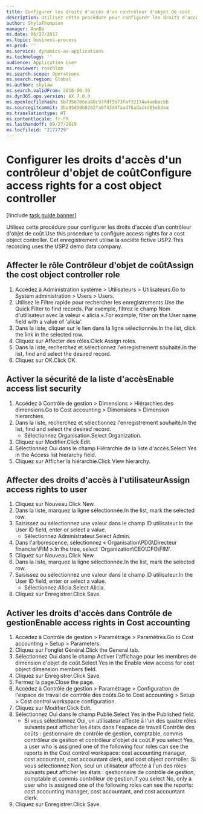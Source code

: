 ```yaml
---
title: Configurer les droits d'accès d'un contrôleur d'objet de coût
description: Utilisez cette procédure pour configurer les droits d'accès d'un contrôleur d'objet de coût.
author: ShylaThompson
manager: AnnBe
ms.date: 06/27/2017
ms.topic: business-process
ms.prod: ''
ms.service: dynamics-ax-applications
ms.technology: ''
audience: Application User
ms.reviewer: roschlom
ms.search.scope: Operations
ms.search.region: Global
ms.author: shylaw
ms.search.validFrom: 2016-06-30
ms.dyn365.ops.version: AX 7.0.0
ms.openlocfilehash: 5b7356706ea80c97fdf5b73faf32134a4aebacbb
ms.sourcegitcommit: 3ba95d50b8262fa0f43d4faad76adac4d05eb3ea
ms.translationtype: HT
ms.contentlocale: fr-FR
ms.lasthandoff: 09/27/2019
ms.locfileid: "2177729"
---
```

# <a name="configure-access-rights-for-a-cost-object-controller"></a><span data-ttu-id="73979-103">Configurer les droits d'accès d'un contrôleur d'objet de coût</span><span class="sxs-lookup"><span data-stu-id="73979-103">Configure access rights for a cost object controller</span></span>

[!include [task guide banner](../../includes/task-guide-banner.md)]

<span data-ttu-id="73979-104">Utilisez cette procédure pour configurer les droits d'accès d'un contrôleur d'objet de coût.</span><span class="sxs-lookup"><span data-stu-id="73979-104">Use this procedure to configure access rights for a cost object controller.</span></span> <span data-ttu-id="73979-105">Cet enregistrement utilise la société fictive USP2.</span><span class="sxs-lookup"><span data-stu-id="73979-105">This recording uses the USP2 demo data company.</span></span>


## <a name="assign-the-cost-object-controller-role"></a><span data-ttu-id="73979-106">Affecter le rôle Contrôleur d'objet de coût</span><span class="sxs-lookup"><span data-stu-id="73979-106">Assign the cost object controller role</span></span>
1. <span data-ttu-id="73979-107">Accédez à Administration système > Utilisateurs > Utilisateurs.</span><span class="sxs-lookup"><span data-stu-id="73979-107">Go to System administration > Users > Users.</span></span>
2. <span data-ttu-id="73979-108">Utilisez le Filtre rapide pour rechercher les enregistrements.</span><span class="sxs-lookup"><span data-stu-id="73979-108">Use the Quick Filter to find records.</span></span> <span data-ttu-id="73979-109">Par exemple, filtrez le champ Nom d'utilisateur avec la valeur « alicia ».</span><span class="sxs-lookup"><span data-stu-id="73979-109">For example, filter on the User name field with a value of 'alicia'.</span></span>
3. <span data-ttu-id="73979-110">Dans la liste, cliquer sur le lien dans la ligne sélectionnée.</span><span class="sxs-lookup"><span data-stu-id="73979-110">In the list, click the link in the selected row.</span></span>
4. <span data-ttu-id="73979-111">Cliquez sur Affecter des rôles.</span><span class="sxs-lookup"><span data-stu-id="73979-111">Click Assign roles.</span></span>
5. <span data-ttu-id="73979-112">Dans la liste, recherchez et sélectionnez l'enregistrement souhaité.</span><span class="sxs-lookup"><span data-stu-id="73979-112">In the list, find and select the desired record.</span></span>
6. <span data-ttu-id="73979-113">Cliquez sur OK.</span><span class="sxs-lookup"><span data-stu-id="73979-113">Click OK.</span></span>

## <a name="enable-access-list-security"></a><span data-ttu-id="73979-114">Activer la sécurité de la liste d'accès</span><span class="sxs-lookup"><span data-stu-id="73979-114">Enable access list security</span></span>
1. <span data-ttu-id="73979-115">Accédez à Contrôle de gestion > Dimensions > Hiérarchies des dimensions.</span><span class="sxs-lookup"><span data-stu-id="73979-115">Go to Cost accounting > Dimensions > Dimension hierarchies.</span></span>
2. <span data-ttu-id="73979-116">Dans la liste, recherchez et sélectionnez l'enregistrement souhaité.</span><span class="sxs-lookup"><span data-stu-id="73979-116">In the list, find and select the desired record.</span></span>
    * <span data-ttu-id="73979-117">Sélectionnez Organisation.</span><span class="sxs-lookup"><span data-stu-id="73979-117">Select Organization.</span></span>  
3. <span data-ttu-id="73979-118">Cliquez sur Modifier.</span><span class="sxs-lookup"><span data-stu-id="73979-118">Click Edit.</span></span>
4. <span data-ttu-id="73979-119">Sélectionnez Oui dans le champ Hiérarchie de la liste d'accès.</span><span class="sxs-lookup"><span data-stu-id="73979-119">Select Yes in the Access list hierarchy field.</span></span>
5. <span data-ttu-id="73979-120">Cliquez sur Afficher la hiérarchie.</span><span class="sxs-lookup"><span data-stu-id="73979-120">Click View hierarchy.</span></span>

## <a name="assign-access-rights-to-user"></a><span data-ttu-id="73979-121">Affecter des droits d'accès à l'utilisateur</span><span class="sxs-lookup"><span data-stu-id="73979-121">Assign access rights to user</span></span>
1. <span data-ttu-id="73979-122">Cliquez sur Nouveau.</span><span class="sxs-lookup"><span data-stu-id="73979-122">Click New.</span></span>
2. <span data-ttu-id="73979-123">Dans la liste, marquez la ligne sélectionnée.</span><span class="sxs-lookup"><span data-stu-id="73979-123">In the list, mark the selected row.</span></span>
3. <span data-ttu-id="73979-124">Saisissez ou sélectionnez une valeur dans le champ ID utilisateur.</span><span class="sxs-lookup"><span data-stu-id="73979-124">In the User ID field, enter or select a value.</span></span>
    * <span data-ttu-id="73979-125">Sélectionnez Administrateur.</span><span class="sxs-lookup"><span data-stu-id="73979-125">Select Admin.</span></span>  
4. <span data-ttu-id="73979-126">Dans l'arborescence, sélectionnez « Organisation\PDG\Directeur financier\FIM ».</span><span class="sxs-lookup"><span data-stu-id="73979-126">In the tree, select 'Organization\CEO\CFO\FIM'.</span></span>
5. <span data-ttu-id="73979-127">Cliquez sur Nouveau.</span><span class="sxs-lookup"><span data-stu-id="73979-127">Click New.</span></span>
6. <span data-ttu-id="73979-128">Dans la liste, marquez la ligne sélectionnée.</span><span class="sxs-lookup"><span data-stu-id="73979-128">In the list, mark the selected row.</span></span>
7. <span data-ttu-id="73979-129">Saisissez ou sélectionnez une valeur dans le champ ID utilisateur.</span><span class="sxs-lookup"><span data-stu-id="73979-129">In the User ID field, enter or select a value.</span></span>
    * <span data-ttu-id="73979-130">Sélectionnez Alicia.</span><span class="sxs-lookup"><span data-stu-id="73979-130">Select Alicia.</span></span>  
8. <span data-ttu-id="73979-131">Cliquez sur Enregistrer.</span><span class="sxs-lookup"><span data-stu-id="73979-131">Click Save.</span></span>

## <a name="enable-access-rights-in-cost-accounting"></a><span data-ttu-id="73979-132">Activer les droits d'accès dans Contrôle de gestion</span><span class="sxs-lookup"><span data-stu-id="73979-132">Enable access rights in Cost accounting</span></span>
1. <span data-ttu-id="73979-133">Accédez à Contrôle de gestion > Paramétrage > Paramètres.</span><span class="sxs-lookup"><span data-stu-id="73979-133">Go to Cost accounting > Setup > Parameters.</span></span>
2. <span data-ttu-id="73979-134">Cliquez sur l'onglet Général.</span><span class="sxs-lookup"><span data-stu-id="73979-134">Click the General tab.</span></span>
3. <span data-ttu-id="73979-135">Sélectionnez Oui dans le champ Activer l'affichage pour les membres de dimension d'objet de coût.</span><span class="sxs-lookup"><span data-stu-id="73979-135">Select Yes in the Enable view access for cost object dimension members field.</span></span>
4. <span data-ttu-id="73979-136">Cliquez sur Enregistrer.</span><span class="sxs-lookup"><span data-stu-id="73979-136">Click Save.</span></span>
5. <span data-ttu-id="73979-137">Fermez la page.</span><span class="sxs-lookup"><span data-stu-id="73979-137">Close the page.</span></span>
6. <span data-ttu-id="73979-138">Accédez à Contrôle de gestion > Paramétrage > Configuration de l'espace de travail de contrôle des coûts.</span><span class="sxs-lookup"><span data-stu-id="73979-138">Go to Cost accounting > Setup > Cost control workspace configuration.</span></span>
7. <span data-ttu-id="73979-139">Cliquez sur Modifier.</span><span class="sxs-lookup"><span data-stu-id="73979-139">Click Edit.</span></span>
8. <span data-ttu-id="73979-140">Sélectionnez Oui dans le champ Publié.</span><span class="sxs-lookup"><span data-stu-id="73979-140">Select Yes in the Published field.</span></span>
    * <span data-ttu-id="73979-141">Si vous sélectionnez Oui, un utilisateur affecté à l'un des quatre rôles suivants peut afficher les états dans l'espace de travail Contrôle des coûts : gestionnaire de contrôle de gestion, comptable, commis contrôleur de gestion et contrôleur d'objet de coût.</span><span class="sxs-lookup"><span data-stu-id="73979-141">If you select Yes, a user who is assigned one of the following four roles can see the reports in the Cost control workspace: cost accounting manager, cost accountant, cost accountant clerk, and cost object controller.</span></span> <span data-ttu-id="73979-142">Si vous sélectionnez Non, seul un utilisateur affecté à l'un des rôles suivants peut afficher les états : gestionnaire de contrôle de gestion, comptable et commis contrôleur de gestion.</span><span class="sxs-lookup"><span data-stu-id="73979-142">If you select No, only a user who is assigned one of the following roles can see the reports: cost accounting manager, cost accountant, and cost accountant clerk.</span></span>    
9. <span data-ttu-id="73979-143">Cliquez sur Enregistrer.</span><span class="sxs-lookup"><span data-stu-id="73979-143">Click Save.</span></span>

